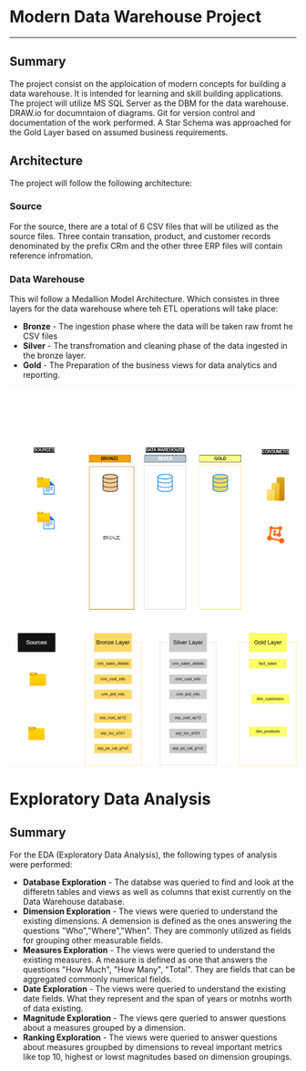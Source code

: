 # Modern Data Warehouse Project
---

## Summary
The project consist on the apploication of modern concepts for building a data warehouse. It is intended for learning and skill building applications. The project will utilize MS SQL Server as the DBM for the data warehouse. DRAW.io for documntaion of diagrams. Git for version control and documentation of the work performed. A Star Schema was approached for the Gold Layer based on assumed business requirements. 

## Architecture
The project will follow the following architecture:

### Source
For the source, there are a total of 6 CSV files that will be utilized as the source files. Three contain transation, product, and customer records denominated by the prefix CRm and the other three ERP files will contain reference infromation.

### Data Warehouse

This wil follow a Medallion Model Architecture. Which consistes in three layers for the data warehouse where teh ETL operations will take place:

* **Bronze** - The ingestion phase where the data will be taken raw fromt he CSV files
* **Silver** - The transfromation and cleaning phase of the data ingested in the bronze layer.
* **Gold** - The Preparation of the business views for data analytics and reporting.

![Data Architecture Diagram](./docs/Data_Architecture_Diag.drawio.png)

![Data Pipeline Diagram](./docs/Data_Pipeline.drawio.png)

# Exploratory Data Analysis

## Summary

For the EDA (Exploratory Data Analysis), the following types of analysis were performed:

* **Database Exploration** - The databse was queried to find and look at the differetn tables and views as well as columns that exist currently on the Data Warehouse database. 
* **Dimension Exploration** - The views were queried to understand the existing dimensions. A demension is defined as the ones answering the questions "Who","Where","When". They are commonly utilized as fields for grouping other measurable fields.
* **Measures Exploration** - The views were queried to understand the existing measures. A measure is defined as one that answers the questions "How Much", "How Many", "Total". They are fields that can be aggregated commonly numerical fields.
* **Date Exploration** - The views were queried to understand the existing date fields. What they represent and the span of years or motnhs worth of data existing.
* **Magnitude Exploration** - The views qere queried to answer questions about a measures grouped by a dimension.
* **Ranking Exploration** - The views were queried to answer questions about measures groupbed by dimensions to reveal important metrics like top 10, highest or lowst magnitudes based on dimension groupings.